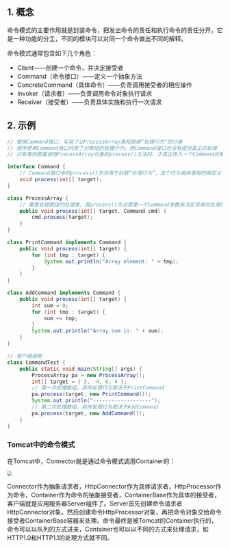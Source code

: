 ## 1. 概念

命令模式的主要作用就是封装命令，把发出命令的责任和执行命令的责任分开，它是一种功能的分工，不同的模块可以对同一个命令做出不同的解释。

命令模式通常包含如下几个角色：

- Client——创建一个命令，并决定接受者
- Command（命令接口）——定义一个抽象方法
- ConcreteCommand（具体命令）——负责调用接受者的相应操作
- Invoker（请求者）——负责调用命令对象执行请求
- Receiver（接受者）——负责具体实施和执行一次请求

## 2. 示例

```java
// 使用Command接口，实现了让ProcessArray类和具体“处理行为”的分离
// 程序使用Command接口代表了对数组的处理行为，而Command接口也没有提供真正的处理
// 只有等到需要调用ProcessArray对象的process()方法时，才真正传入一个Command对象，才确定对数组的处理行为

interface Command {
    // Command接口中的process()方法用于封装“处理行为”，这个行为具体使用时再定义
    void process(int[] target);
}

class ProcessArray {
    // 需要处理数组的处理类，其process()方法需要一个Command参数来决定具体的处理行为
    public void process(int[] target, Command cmd) {
        cmd.process(target);
    }
}

class PrintCommand implements Command {
    public void process(int[] target) {
        for (int tmp : target) {
            System.out.println("Array element: " + tmp);
        }
    }
}

class AddCommand implements Command {
    public void process(int[] target) {
        int sum = 0;
        for (int tmp : target) {
            sum += tmp;
        }
        System.out.println("Array sum is: " + sum);
    }
}

// 客户端调用
class CommandTest {
    public static void main(String[] args) {
        ProcessArray pa = new ProcessArray();
        int[] target = { 3, -4, 6, 4 };
        // 第一次处理数组，具体处理行为取决于PrintCommand
        pa.process(target, new PrintCommand());
        System.out.println("-------------------");
        // 第二次处理数组，具体处理行为取决于AddCommand
        pa.process(target, new AddCommand());
    }
}
```

### Tomcat中的命令模式

在Tomcat中，Connector就是通过命令模式调用Container的：

<img src="https://chua-n.gitee.io/blog-images/notebooks/Java/68.png" style="zoom:67%;" />

Connector作为抽象请求者，HttpConnector作为具体请求者，HttpProcessor作为命令，Container作为命令的抽象接受者，ContainerBase作为具体的接受者，客户端就是应用服务器Server组件了。Server首先创建命令请求者HttpConnector对象，然后创建命令HttpProcessor对象，再把命令对象交给命令接受者ContainerBase容器来处理。命令最终是被Tomcat的Container执行的，命令可以以队列的方式进来，Container也可以以不同的方式来处理请求，如HTTP1.0和HTTP1.1的处理方式就不同。

